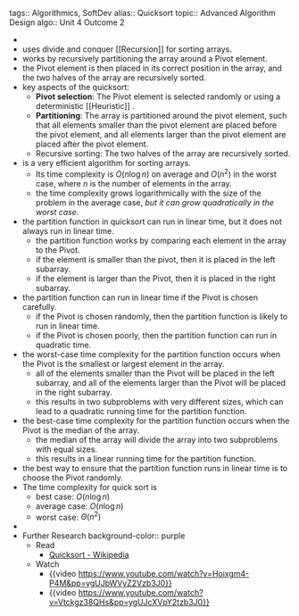 tags:: Algorithmics, SoftDev
alias:: Quicksort
topic:: Advanced Algorithm Design
algo:: Unit 4 Outcome 2

-
- uses divide and conquer [[Recursion]] for sorting arrays.
- works by recursively partitioning the array around a Pivot element.
- the Pivot element is then placed in its correct position in the array, and the two halves of the array are recursively sorted.
- key aspects of the quicksort:
	- **Pivot selection**: The Pivot element is selected randomly or using a deterministic [[Heuristic]] .
	- **Partitioning**: The array is partitioned around the pivot element, such that all elements smaller than the pivot element are placed before the pivot element, and all elements larger than the pivot element are placed after the pivot element.
	- Recursive sorting: The two halves of the array are recursively sorted.
- is a very efficient algorithm for sorting arrays.
	- Its time complexity is $O(n \log n)$ on average and $O(n^2)$ in the worst case, where $n$ is the number of elements in the array.
	- the time complexity grows logarithmically with the size of the problem in the average case, *but it can grow quadratically in the worst case*.
- the partition function in quicksort can run in linear time, but it does not always run in linear time.
	- the partition function works by comparing each element in the array to the Pivot.
	- if the element is smaller than the pivot, then it is placed in the left subarray.
	- if the element is larger than the Pivot, then it is placed in the right subarray.
- the partition function can run in linear time if the Pivot is chosen carefully.
	- if the Pivot is chosen randomly, then the partition function is likely to run in linear time.
	- if the Pivot is chosen poorly, then the partition function can run in quadratic time.
- the worst-case time complexity for the partition function occurs when the Pivot is the smallest or largest element in the array.
	- all of the elements smaller than the Pivot will be placed in the left subarray, and all of the elements larger than the Pivot will be placed in the right subarray.
	- this results in two subproblems with very different sizes, which can lead to a quadratic running time for the partition function.
- the best-case time complexity for the partition function occurs when the Pivot is the median of the array.
	- the median of the array will divide the array into two subproblems with equal sizes.
	- this results in a linear running time for the partition function.
- the best way to ensure that the partition function runs in linear time is to choose the Pivot randomly.
- The time complexity for quick sort is
	- best case:  $O(n \log n)$
	- average case: $O(n \log n)$
	- worst case: $\Theta(n^2)$
-
- Further Research
  background-color:: purple
	- Read
		- [Quicksort - Wikipedia](https://en.wikipedia.org/wiki/Quicksort)
	- Watch
		- {{video https://www.youtube.com/watch?v=Hoixgm4-P4M&pp=ygUJbWVyZ2Vzb3J0}}
		- {{video https://www.youtube.com/watch?v=Vtckgz38QHs&pp=ygUJcXVpY2tzb3J0}}